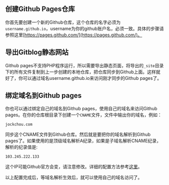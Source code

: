 <!--
author: jockchou
date: 2015-07-30
title: 使用Gitblog和Github Pages搭建博客
tags: GitBlog
category: GitBlog
status: publish
summary: 如果你没有主机，也不想使用SAE，只有Github账号，你想用Gitblog搭建自己的博客系统也是可以简单地做到的，[Github pages](https://pages.github.com/)允许你基于Github分库建立一个站点。
-->


## 创建Github Pages仓库 ##

你首先要创建一个新的Github仓库，这个仓库的名字必须为`username.github.io`，username为你的github账户名，必须一致。具体的步骤请参照这里[https://pages.github.com/](https://pages.github.com/)。

## 导出Gitblog静态网站 ##
Github pages不支持PHP程序运行，所以需要导出静态页面，将导出的`_site`目录下的所有文件复制到上一步创建的本地仓库，把仓库同步到Github上面。这样就好了，你可以通过域名username.github.io来访问刚才同步的Github pages了。

## 绑定域名到Github pages ##

你也可以通过绑定自己的域名到Github pages，使用自己的域名来访问Github pages。在你的仓库根目录下创建一个`CNAME`文件，文件中输出你的域名，例如：

```
jockchou.com
```

同步这个CNAME文件到Github仓库。然后就是要把你的域名解析到Github pages了。如果使用的是顶级域名解析A纪录，如果是子域名解析CNAME纪录，解析的纪录值是:

```
103.245.222.133
```

这个IP可能Github官方会变，请注意修改。详细的配置方法参考[这里](https://help.github.com/articles/setting-up-a-custom-domain-with-github-pages/)。


以上配置完成后，等域名解析生效后，就可以使用自己的域名访问了。

